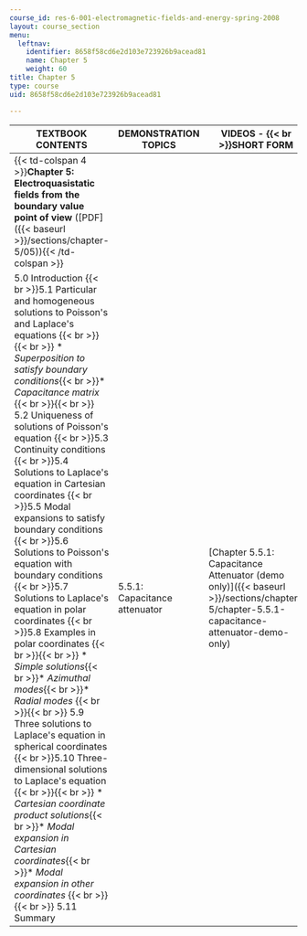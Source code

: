 ```yaml
---
course_id: res-6-001-electromagnetic-fields-and-energy-spring-2008
layout: course_section
menu:
  leftnav:
    identifier: 8658f58cd6e2d103e723926b9acead81
    name: Chapter 5
    weight: 60
title: Chapter 5
type: course
uid: 8658f58cd6e2d103e723926b9acead81

---
```


| TEXTBOOK CONTENTS | DEMONSTRATION TOPICS | VIDEOS -  {{< br >}}SHORT FORM | VIDEOS -  {{< br >}}LONG FORM |
| --- | --- | --- | --- |
| {{< td-colspan 4 >}}**Chapter 5: Electroquasistatic fields from the boundary value point of view** ([PDF]({{< baseurl >}}/sections/chapter-5/05)){{< /td-colspan >}} ||||
| 5.0 Introduction  {{< br >}}5.1 Particular and homogeneous solutions to Poisson's and Laplace's equations {{< br >}}{{< br >}} *   _Superposition to satisfy boundary conditions_{{< br >}}*   _Capacitance matrix_ {{< br >}}{{< br >}} 5.2 Uniqueness of solutions of Poisson's equation  {{< br >}}5.3 Continuity conditions  {{< br >}}5.4 Solutions to Laplace's equation in Cartesian coordinates  {{< br >}}5.5 Modal expansions to satisfy boundary conditions  {{< br >}}5.6 Solutions to Poisson's equation with boundary conditions  {{< br >}}5.7 Solutions to Laplace's equation in polar coordinates  {{< br >}}5.8 Examples in polar coordinates {{< br >}}{{< br >}} *   _Simple solutions_{{< br >}}*   _Azimuthal modes_{{< br >}}*   _Radial modes_ {{< br >}}{{< br >}} 5.9 Three solutions to Laplace's equation in spherical coordinates  {{< br >}}5.10 Three-dimensional solutions to Laplace's equation {{< br >}}{{< br >}} *   _Cartesian coordinate product solutions_{{< br >}}*   _Modal expansion in Cartesian coordinates_{{< br >}}*   _Modal expansion in other coordinates_ {{< br >}}{{< br >}} 5.11 Summary | 5.5.1: Capacitance attenuator | [Chapter 5.5.1: Capacitance Attenuator (demo only)]({{< baseurl >}}/sections/chapter-5/chapter-5.5.1-capacitance-attenuator-demo-only) | [Chapter 5.5.1: Capacitance Attenuator]({{< baseurl >}}/sections/chapter-5/chapter-5.5.1-capacitance-attenuator)